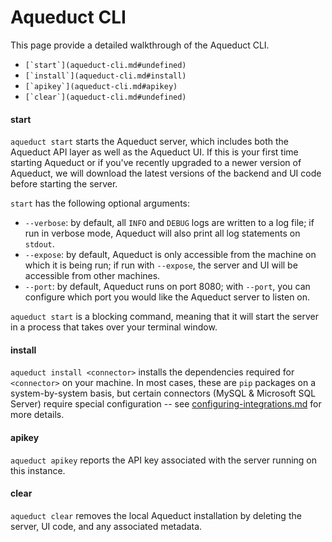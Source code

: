 # Aqueduct CLI

This page provide a detailed walkthrough of the Aqueduct CLI.&#x20;

* ``[`start`](aqueduct-cli.md#undefined)``
* ``[`install`](aqueduct-cli.md#install)``
* ``[`apikey`](aqueduct-cli.md#apikey)``
* ``[`clear`](aqueduct-cli.md#undefined)``

#### start

`aqueduct start` starts the Aqueduct server, which includes both the Aqueduct API layer as well as the Aqueduct UI. If this is your first time starting Aqueduct or if you've recently upgraded to a newer version of Aqueduct, we will download the latest versions of the backend and UI code before starting the server.

`start` has the following optional arguments:

* `--verbose`: by default, all `INFO` and `DEBUG` logs are written to a log file; if run in verbose mode, Aqueduct will also print all log statements on `stdout`.
* `--expose`: by default, Aqueduct is only accessible from the machine on which it is being run; if run with `--expose`, the server and UI will be accessible from other machines.
* `--port`: by default, Aqueduct runs on port 8080; with `--port`, you can configure which port you would like the Aqueduct server to listen on.

`aqueduct start` is a blocking command, meaning that it will start the server in a process that takes over your terminal window.

#### install

`aqueduct install <connector>` installs the dependencies required for `<connector>` on your machine. In most cases, these are `pip` packages on a system-by-system basis, but certain connectors (MySQL & Microsoft SQL Server) require special configuration -- see [configuring-integrations.md](../installation-and-deployment/configuring-integrations.md "mention") for more details.

#### apikey

`aqueduct apikey` reports the API key associated with the server running on this instance.

#### clear

`aqueduct clear` removes the local Aqueduct installation by deleting the server, UI code, and any associated metadata.
